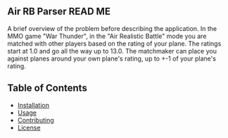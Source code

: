 ## Air RB Parser READ ME

A brief overview of the problem before describing the application.
In the MMO game "War Thunder", in the "Air Realistic Battle" mode you are matched with other players based on the rating of your plane. The ratings start at 1.0 and go all the way up to 13.0. The matchmaker can place you against planes around your own plane's rating, up to +-1 of your plane's rating.

## Table of Contents

- [Installation](#installation)
- [Usage](#usage)
- [Contributing](#contributing)
- [License](#license)
